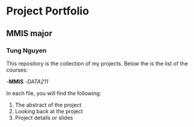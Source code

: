 # Project Portfolio
## MMIS major 
### Tung Nguyen 

This repository is the collection of my projects. Below the is the list of the courses:

-**MMIS**
-_DATA211_

In each file, you will find the following:
1. The abstract of the project
2. Looking back at the project
3. Project details or slides

